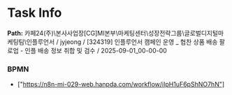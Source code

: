 # Task Info

**Path:** 카페24(주)\본사사업장\[CG]MI본부\마케팅센터\성장전략그룹\글로벌디지털마케팅팀\인플루언서 / jyjeong / [324319] 인플루언서 캠페인 운영 _ 협찬 상품 배송 팔로업 - 인플 배송 정보 취합 및 검수 / 2025-09-01_00-00-00

### BPMN
- ["https://n8n-mi-029-web.hanpda.com/workflow/iIpH1uF6pShNO7hN"]

